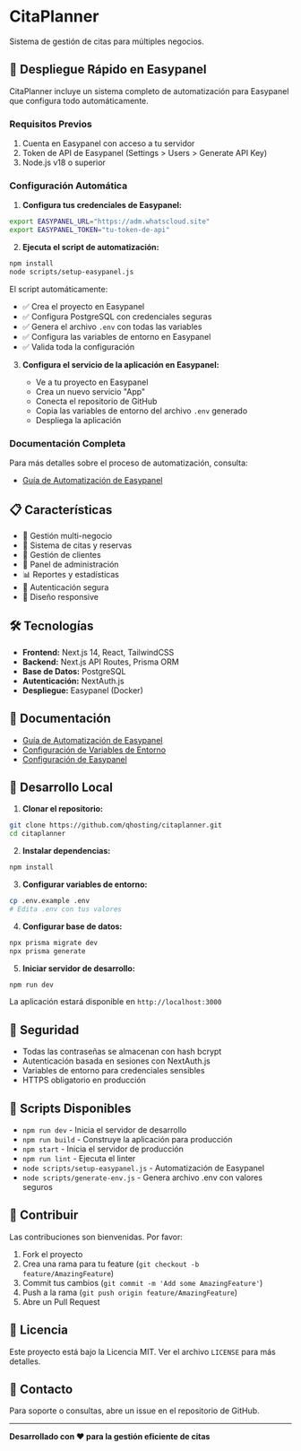 
# CitaPlanner

Sistema de gestión de citas para múltiples negocios.

## 🚀 Despliegue Rápido en Easypanel

CitaPlanner incluye un sistema completo de automatización para Easypanel que configura todo automáticamente.

### Requisitos Previos

1. Cuenta en Easypanel con acceso a tu servidor
2. Token de API de Easypanel (Settings > Users > Generate API Key)
3. Node.js v18 o superior

### Configuración Automática

1. **Configura tus credenciales de Easypanel:**

```bash
export EASYPANEL_URL="https://adm.whatscloud.site"
export EASYPANEL_TOKEN="tu-token-de-api"
```

2. **Ejecuta el script de automatización:**

```bash
npm install
node scripts/setup-easypanel.js
```

El script automáticamente:
- ✅ Crea el proyecto en Easypanel
- ✅ Configura PostgreSQL con credenciales seguras
- ✅ Genera el archivo `.env` con todas las variables
- ✅ Configura las variables de entorno en Easypanel
- ✅ Valida toda la configuración

3. **Configura el servicio de la aplicación en Easypanel:**

   - Ve a tu proyecto en Easypanel
   - Crea un nuevo servicio "App"
   - Conecta el repositorio de GitHub
   - Copia las variables de entorno del archivo `.env` generado
   - Despliega la aplicación

### Documentación Completa

Para más detalles sobre el proceso de automatización, consulta:
- [Guía de Automatización de Easypanel](docs/easypanel_automation.md)

## 📋 Características

- 🏢 Gestión multi-negocio
- 📅 Sistema de citas y reservas
- 👥 Gestión de clientes
- 💼 Panel de administración
- 📊 Reportes y estadísticas
- 🔐 Autenticación segura
- 📱 Diseño responsive

## 🛠️ Tecnologías

- **Frontend:** Next.js 14, React, TailwindCSS
- **Backend:** Next.js API Routes, Prisma ORM
- **Base de Datos:** PostgreSQL
- **Autenticación:** NextAuth.js
- **Despliegue:** Easypanel (Docker)

## 📖 Documentación

- [Guía de Automatización de Easypanel](docs/easypanel_automation.md)
- [Configuración de Variables de Entorno](.env.example)
- [Configuración de Easypanel](easypanel.config.json)

## 🔧 Desarrollo Local

1. **Clonar el repositorio:**

```bash
git clone https://github.com/qhosting/citaplanner.git
cd citaplanner
```

2. **Instalar dependencias:**

```bash
npm install
```

3. **Configurar variables de entorno:**

```bash
cp .env.example .env
# Edita .env con tus valores
```

4. **Configurar base de datos:**

```bash
npx prisma migrate dev
npx prisma generate
```

5. **Iniciar servidor de desarrollo:**

```bash
npm run dev
```

La aplicación estará disponible en `http://localhost:3000`

## 🔐 Seguridad

- Todas las contraseñas se almacenan con hash bcrypt
- Autenticación basada en sesiones con NextAuth.js
- Variables de entorno para credenciales sensibles
- HTTPS obligatorio en producción

## 📝 Scripts Disponibles

- `npm run dev` - Inicia el servidor de desarrollo
- `npm run build` - Construye la aplicación para producción
- `npm start` - Inicia el servidor de producción
- `npm run lint` - Ejecuta el linter
- `node scripts/setup-easypanel.js` - Automatización de Easypanel
- `node scripts/generate-env.js` - Genera archivo .env con valores seguros

## 🤝 Contribuir

Las contribuciones son bienvenidas. Por favor:

1. Fork el proyecto
2. Crea una rama para tu feature (`git checkout -b feature/AmazingFeature`)
3. Commit tus cambios (`git commit -m 'Add some AmazingFeature'`)
4. Push a la rama (`git push origin feature/AmazingFeature`)
5. Abre un Pull Request

## 📄 Licencia

Este proyecto está bajo la Licencia MIT. Ver el archivo `LICENSE` para más detalles.

## 📧 Contacto

Para soporte o consultas, abre un issue en el repositorio de GitHub.

---

**Desarrollado con ❤️ para la gestión eficiente de citas**
